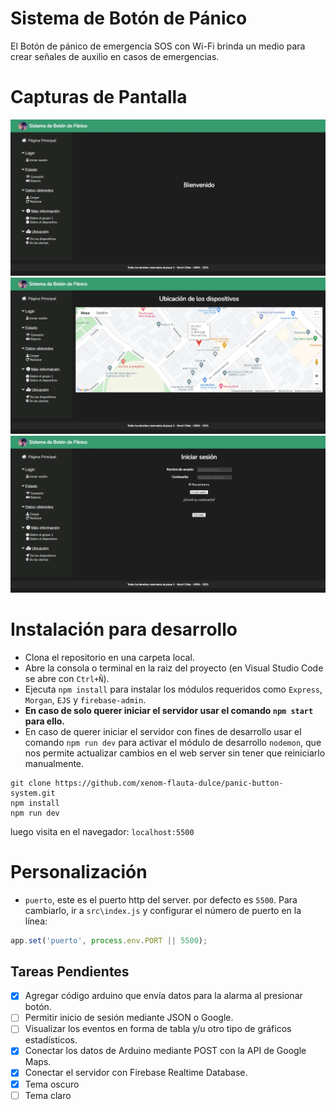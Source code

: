 # Sistema de Botón de Pánico
El Botón de pánico de emergencia SOS con Wi-Fi brinda un medio para crear señales de auxilio en casos de emergencias.

# Capturas de Pantalla

![Sistema de Botón de Pánico](src/public/img/Captura001.jpeg)
![Maps](src/public/img/Captura002.jpeg)
![Inicio de sesión](src/public/img/Captura003.jpeg)

# Instalación para desarrollo
- Clona el repositorio en una carpeta local.
- Abre la consola o terminal en la raiz del proyecto (en Visual Studio Code se abre con `Ctrl+Ñ`).
- Ejecuta `npm install` para instalar los módulos requeridos como `Express`, `Morgan`, `EJS` y `firebase-admin`.
- **En caso de solo querer iniciar el servidor usar el comando `npm start` para ello.**
- En caso de querer iniciar el servidor con fines de desarrollo usar el comando `npm run dev` para activar el módulo de desarrollo `nodemon`, que nos permite actualizar cambios en el web server sin tener que reiniciarlo manualmente.

```shell
git clone https://github.com/xenom-flauta-dulce/panic-button-system.git
npm install
npm run dev
```
luego visita en el navegador: `localhost:5500`

# Personalización
- `puerto`, este es el puerto http del server. por defecto es `5500`.
Para cambiarlo, ir a `src\index.js` y configurar el número de puerto en la línea:
```javascript
app.set('puerto', process.env.PORT || 5500);
```

## Tareas Pendientes

- [x] Agregar código arduino que envía datos para la alarma al presionar botón.
- [ ] Permitir inicio de sesión mediante JSON o Google.
- [ ] Visualizar los eventos en forma de tabla y/u otro tipo de gráficos estadísticos.
- [x] Conectar los datos de Arduino mediante POST con la API de Google Maps.
- [x] Conectar el servidor con Firebase Realtime Database.
- [x] Tema oscuro
- [ ] Tema claro
